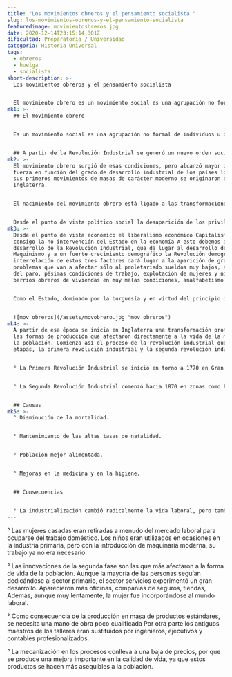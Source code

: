 ```yaml
---
title: "Los movimientos obreros y el pensamiento socialista "
slug: los-movimientos-obreros-y-el-pensamiento-socialista
featuredimage: movimientosbreros.jpg
date: 2020-12-14T23:15:14.301Z
dificultad: Preparatoria / Universidad
categoria: Historia Universal
tags:
  - obreros
  - huelga
  - socialista
short-description: >-
  Los movimientos obreros y el pensamiento socialista 


  El movimiento obrero es un movimiento social es una agrupación no formal de individuos u organizaciones dedicadas a cuestiones sociopolíticaslo
mk1: >-
  ## El movimiento obrero 


  Es un movimiento social es una agrupación no formal de individuos u organizaciones dedicadas a cuestiones sociopolíticaslo cual tienen como finalidad el cambio social  que busca un mayor bienestar para los trabajadores, está muy relacionado con el movimiento sindical.


  ## A partir de la Revolución Industrial se generó un nuevo orden social.
mk2: >-
  El movimiento obrero surgió de esas condiciones, pero alcanzó mayor o menor
  fuerza en función del grado de desarrollo industrial de los países los cuales
  sus primeros movimientos de masas de carácter moderno se originaron en
  Inglaterra.


  El nacimiento del movimiento obrero está ligado a las transformaciones políticas, sociales y económicas que trae consigo la victoria de las ideas del Liberalismo tanto político como económico.


  Desde el punto de vista político social la desaparición de los privilegios y el establecimiento de la igualdad de todos los ciudadanos ante la ley trajo consigo la desaparición de la sociedad de tipo estamental y el establecimiento de una sociedad de clases formada por dos clases 1) La Burguesía grupo minoritario y 2) El Proletariado grupo mayoritario. La pertenencia a una clase u otra está determinada por la riqueza que se posea y en teoría estamos ante una sociedad abierta pues se puede pasar libremente de una clase a otra, dependiendo de la riqueza que se posea.
mk3: >-
  Desde el punto de vista económico el liberalismo económico Capitalismo trae
  consigo la no intervención del Estado en la economía A esto debemos añadir el
  desarrollo de la Revolución Industrial, que da lugar al desarrollo del
  Maquinismo y a un fuerte crecimiento demográfico la Revolución demográfica. La
  interrelación de estos tres factores dará lugar a la aparición de graves
  problemas que van a afectar sólo al proletariado sueldos muy bajos, aumento
  del paro, pésimas condiciones de trabajo, explotación de mujeres y niños,
  barrios obreros de viviendas en muy malas condiciones, analfabetismo 


  Como el Estado, dominado por la burguesía y en virtud del principio de no intervención, no hace nada por solucionar estos problemas, será el propio proletariado el que inicie la Hasta la segunda mitad del siglo XVIII, la vida económica de los países europeos se basaba casi exclusivamente en las actividades agrícolas, la industria estaba reducida prácticamente a los trabajos artesanales.


  ![mov obreros](/assets/movobrero.jpg "mov obreros")
mk4: >-
  A partir de esa época se inicia en Inglaterra una transformación profunda de
  las formas de producción que afectaron directamente a la vida de la mayoría de
  la población. Comienza así el proceso de la revolución industrial que tuvo dos
  etapas, la primera revolución industrial y la segunda revolución industrial.


  ° La Primera Revolución Industrial se inició en torno a 1770 en Gran Bretaña.


  ° La Segunda Revolución Industrial comenzó hacia 1870 en zonas como Francia, Bélgica, Alemania, Estados Unidos y Japón.


  ## Causas
mk5: >-
  ° Disminución de la mortalidad.


  ° Mantenimiento de las altas tasas de natalidad.


  ° Población mejor alimentada.


  ° Mejoras en la medicina y en la higiene.


  ## Consecuencias 


  ° La industrialización cambió radicalmente la vida laboral, pero también la vida familiar y el ocio personal. Durante la primera época, los pequeños agricultores emigraron a las ciudades, por lo que más de la mitad de la población vivía en ellas.
---
```



° Las mujeres casadas eran retiradas a menudo del mercado laboral para ocuparse del trabajo doméstico. Los niños eran utilizados en ocasiones en la industria primaria, pero con la introducción de maquinaria moderna, su trabajo ya no era necesario.

° Las innovaciones de la segunda fase son las que más afectaron a la forma de vida de la población. Aunque la mayoría de las personas seguían dedicándose al sector primario, el sector servicios experimentó un gran desarrollo. Aparecieron más oficinas, compañías de seguros, tiendas,  Además, aunque muy lentamente, la mujer fue incorporándose al mundo laboral.

° Como consecuencia de la producción en masa de productos estándares, se necesita una mano de obra poco cualificada Por otra parte los antiguos maestros de los talleres eran sustituidos por ingenieros, ejecutivos y contables profesionalizados.

° La mecanización en los procesos conlleva a una baja de precios, por que se produce una mejora importante en la calidad de vida, ya que estos productos se hacen más asequibles a la población.